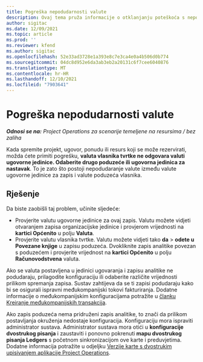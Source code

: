 ```yaml
---
title: Pogreška nepodudarnosti valute
description: Ovaj tema pruža informacije o otklanjanju poteškoća s nepodudarnosti valute do koje dolazi prilikom spremanja određenih vrsta zapisa.
author: sigitac
ms.date: 12/09/2021
ms.topic: article
ms.prod: ''
ms.reviewer: kfend
ms.author: sigitac
ms.openlocfilehash: 52e33ad3728e1a393e8c7e3ca4e0a4b506d0b774
ms.sourcegitcommit: 04dc8d952e6da3ab3eb2a20131c6f7cee6040876
ms.translationtype: MT
ms.contentlocale: hr-HR
ms.lasthandoff: 12/10/2021
ms.locfileid: "7903641"
---
```

# <a name="currency-mismatch-error"></a>Pogreška nepodudarnosti valute 

_**Odnosi se na:** Project Operations za scenarije temeljene na resursima / bez zaliha_

Kada spremite projekt, ugovor, ponudu ili resurs koji se može rezervirati, možda ćete primiti pogrešku, **valuta vlasnika tvrtke ne odgovara valuti ugovorne jedinice. Odaberite drugo poduzeće ili ugovorna jedinica za nastavak**. To je zato što postoji nepodudaranje valute između valute ugovorne jedinice za zapis i valute poduzeća vlasnika.


## <a name="resolution"></a>Rješenje

Da biste zaobišli taj problem, učinite sljedeće:
- Provjerite valutu ugovorne jedinice za ovaj zapis. Valutu možete vidjeti otvaranjem zapisa organizacijske jedinice i provjerom vrijednosti na **kartici Općenito** u polju **Valuta**.
- Provjerite valutu vlasnika tvrtke. Valutu možete vidjeti tako **da** > **odete u Povezane knjige** u zapisu poduzeća. Dvokliknite zapis analitike povezan s poduzećem i provjerite vrijednost na **kartici Općenito** u polju **Računovodstvena** valuta.

Ako se valuta postavljena u jedinici ugovaranja i zapisu analitike ne podudaraju, prilagodite konfiguraciju ili odaberite različite vrijednosti prilikom spremanja zapisa. Sustav zahtijeva da se ti zapisi podudaraju kako bi se osigurali ispravni međukompanijski tokovi fakturiranja. Dodatne informacije o međukompanijskim konfiguracijama potražite u [članku Kreiranje međukompanijskih transakcija](../../project-accounting/create-intercompany-transactions.md).

Ako zapis poduzeća nema pridruženi zapis analitike, to znači da prilikom postavljanja okruženja nedostaje konfiguracija. Konfiguraciju mora ispraviti administrator sustava. Administrator sustava mora otići u **konfiguracije dvostrukog pisanja** i zaustaviti i ponovno pokrenuti **mapu dvostrukog pisanja Ledgers** s početnom sinkronizacijom ove karte i preduvjetima. Dodatne informacija potražite u odjeljku [Verzije karte s dvostrukim upisivanjem aplikacije Project Operations](../../environment/resource-dual-write-maps.md).
